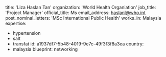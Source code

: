 title: 'Liza Haslan Tan'
organization: 'World Health Organiation'
job_title: 'Project Manager'
official_title: Ms
email_address: haslanl@who.int
post_nominal_letters: 'MSc International Public Health'
works_in: Malaysia
expertise:
  - hypertension
  - salt
  - transfat
id: a1937df7-5b48-4019-9e7c-49f3f3f8a3ea
country:
  - malaysia
blueprint: networking
